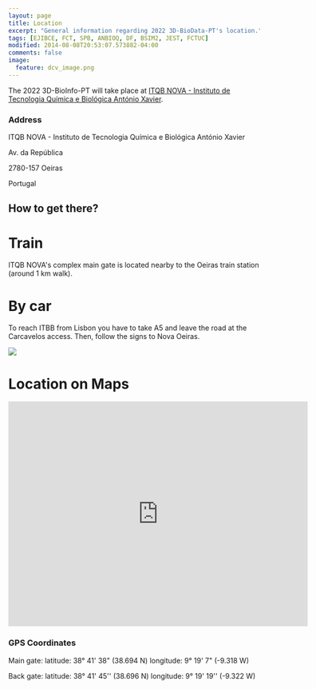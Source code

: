 ```yaml
---
layout: page
title: Location
excerpt: "General information regarding 2022 3D-BioData-PT's location."
tags: [EJIBCE, FCT, SPB, ANBIOQ, DF, BSIM2, JEST, FCTUC]
modified: 2014-08-08T20:53:07.573882-04:00
comments: false
image:
  feature: dcv_image.png
---
```

The 2022 3D-BioInfo-PT will take place at [ITQB NOVA - Instituto de Tecnologia Química e Biológica António Xavier](https://www.itqb.unl.pt/).

### Address
ITQB NOVA - Instituto de Tecnologia Química e Biológica António Xavier

Av. da República

2780-157 Oeiras

Portugal

## How to get there?

# Train

ITQB NOVA's complex main gate is located nearby to the Oeiras train station (around 1 km walk).  

# By car

To reach ITBB from Lisbon you have to take A5 and leave the road at the Carcavelos access. Then, follow the signs to Nova Oeiras.

<img src="https://www.itqb.unl.pt/contacts/mapa.jpg">

# Location on Maps
<iframe src="https://maps.google.com/maps?q=ITQB%20NOVA&t=&z=13&ie=UTF8&iwloc=&output=embed" width="600" height="450" style="border:0;" allowfullscreen="" loading="lazy"></iframe>

### GPS Coordinates
Main gate:
latitude: 38° 41' 38" (38.694 N) 
longitude: 9° 19' 7" (-9.318 W) 

Back gate:
latitude: 38° 41' 45'' (38.696 N)
longitude: 9° 19' 19'' (-9.322 W)

